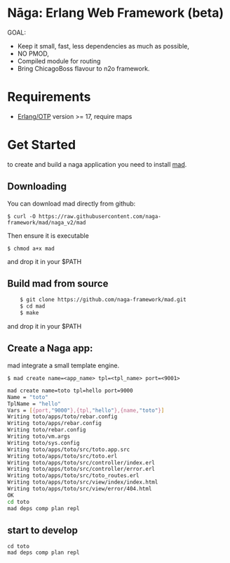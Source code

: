 Nāga: Erlang Web Framework (beta)
=================================

GOAL:
 - Keep it small, fast, less dependencies as much as possible, 
 - NO PMOD, 
 - Compiled module for routing
 - Bring ChicagoBoss flavour to n2o framework.
 

# Requirements

- [Erlang/OTP](http://www.erlang.org) version >= 17,  require maps

# Get Started

  to create and build a naga application you need to install [mad](https://github.com/naga-framework/mad.git).

## Downloading

You can download mad directly from github:

    $ curl -O https://raw.githubusercontent.com/naga-framework/mad/naga_v2/mad

Then ensure it is executable

    $ chmod a+x mad

and drop it in your $PATH


## Build mad from source

```bash
    $ git clone https://github.com/naga-framework/mad.git
    $ cd mad
    $ make    
```

and drop it in your $PATH


## Create a Naga app:

  mad integrate a small template engine.

    $ mad create name=<app_name> tpl=<tpl_name> port=<9001>

```bash
mad create name=toto tpl=hello port=9000
Name = "toto"
TplName = "hello"
Vars = [{port,"9000"},{tpl,"hello"},{name,"toto"}]
Writing toto/apps/toto/rebar.config
Writing toto/apps/rebar.config
Writing toto/rebar.config
Writing toto/vm.args
Writing toto/sys.config
Writing toto/apps/toto/src/toto.app.src
Writing toto/apps/toto/src/toto.erl
Writing toto/apps/toto/src/controller/index.erl
Writing toto/apps/toto/src/controller/error.erl
Writing toto/apps/toto/src/toto_routes.erl
Writing toto/apps/toto/src/view/index/index.html
Writing toto/apps/toto/src/view/error/404.html
OK
cd toto
mad deps comp plan repl
```  
## start to develop

```shell
cd toto
mad deps comp plan repl
```
